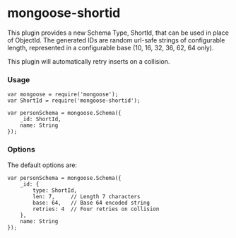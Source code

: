 mongoose-shortid
================

This plugin provides a new Schema Type, ShortId, that can be used in place of ObjectId. The generated IDs are random url-safe strings of configurable length, represented in a configurable base (10, 16, 32, 36, 62, 64 only).

This plugin will automatically retry inserts on a collision.

### Usage

    var mongoose = require('mongoose');
    var ShortId = require('mongoose-shortid');

    var personSchema = mongoose.Schema({
        _id: ShortId,
        name: String
    });

### Options

The default options are:

    var personSchema = mongoose.Schema({
        _id: {
            type: ShortId,
            len: 7,     // Length 7 characters
            base: 64,   // Base 64 encoded string
            retries: 4  // Four retries on collision
        },
        name: String
    });
